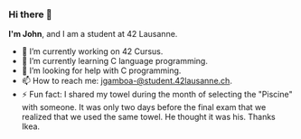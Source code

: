### Hi there 👋


**I'm John**, and I am a student at 42 Lausanne.

- 🔭 I’m currently working on 42 Cursus.
- 🌱 I’m currently learning C language programming.
- 🤔 I’m looking for help with C programming.
- 📫 How to reach me: jgamboa-@student.42lausanne.ch.
- ⚡ Fun fact: I shared my towel during the month of selecting the "Piscine" with someone. It was only two days before the final exam that we realized that we used the same towel. He thought it was his. Thanks Ikea.

